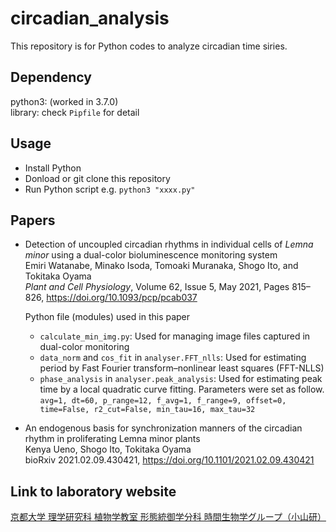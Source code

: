 # circadian_analysis

This repository is for Python codes to analyze circadian time siries.

## Dependency

python3: (worked in 3.7.0)  
library: check `Pipfile` for detail

## Usage
- Install Python
- Donload or git clone this repository
- Run Python script e.g. `python3 "xxxx.py"`

## Papers

- Detection of uncoupled circadian rhythms in individual cells of *Lemna minor* using a dual-color bioluminescence monitoring system  
  Emiri Watanabe, Minako Isoda, Tomoaki Muranaka, Shogo Ito, and Tokitaka Oyama  
  *Plant and Cell Physiology*, Volume 62, Issue 5, May 2021, Pages 815–826, https://doi.org/10.1093/pcp/pcab037
    
  Python file (modules) used in this paper
  - `calculate_min_img.py`: Used for managing image files captured in dual-color monitoring
  - `data_norm` and `cos_fit` in `analyser.FFT_nlls`: Used for estimating period by Fast Fourier transform–nonlinear least squares (FFT-NLLS)
  - `phase_analysis` in `analyser.peak_analysis`: Used for estimating peak time by a local quadratic curve fitting. Parameters were set as follow.  
  `avg=1, dt=60, p_range=12, f_avg=1, f_range=9, offset=0, time=False, r2_cut=False, min_tau=16, max_tau=32`

  
- An endogenous basis for synchronization manners of the circadian rhythm in proliferating Lemna minor plants  
  Kenya Ueno, Shogo Ito, Tokitaka Oyama  
  bioRxiv 2021.02.09.430421, https://doi.org/10.1101/2021.02.09.430421
## Link to laboratory website
[京都大学 理学研究科 植物学教室 形態統御学分科 時間生物学グループ（小山研）](http://cosmos.bot.kyoto-u.ac.jp/clock/)
